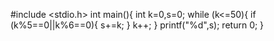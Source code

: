 #include <stdio.h>
int main(){
    int k=0,s=0;
    while (k<=50){
        if (k%5==0||k%6==0){
            s+=k;
        }
        k++;
    }
    printf("%d",s);
    return 0;
}
